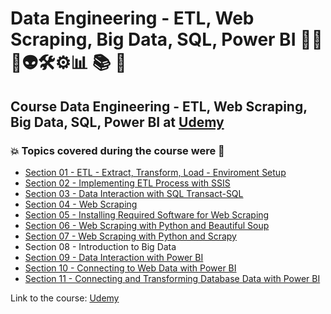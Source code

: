 # Data Engineering - ETL, Web Scraping, Big Data, SQL, Power BI 👨‍💻 🤖👽🛠️⚙️:bar_chart: :books: :game_die:
## Course Data Engineering - ETL, Web Scraping, Big Data, SQL, Power BI at [Udemy](https://www.udemy.com/course/data-engineering-etl-web-scraping-big-datasqlpower-bi/)
### :boom: Topics covered during the course were :rocket:
- [Section 01 - ETL - Extract, Transform, Load - Enviroment Setup](https://github.com/romulovieira777/Data_Engineering_ETL_Web_Scraping_Big_Data_SQL_Power_BI/tree/main/Section_01_ETL_Extract_Transform_Load_Enviroment_Setup)
- [Section 02 - Implementing ETL Process with SSIS](https://github.com/romulovieira777/Data_Engineering_ETL_Web_Scraping_Big_Data_SQL_Power_BI/tree/main/Section_02_Implementing_ETL_Process_with_SSIS)
- [Section 03 - Data Interaction with SQL Transact-SQL](https://github.com/romulovieira777/Data_Engineering_ETL_Web_Scraping_Big_Data_SQL_Power_BI/tree/main/Section_03_Data_Interaction_with_SQL_Transact-SQL)
- [Section 04 - Web Scraping](https://github.com/romulovieira777/Data_Engineering_ETL_Web_Scraping_Big_Data_SQL_Power_BI/tree/main/Section_04_Web_Scraping)
- [Section 05 - Installing Required Software for Web Scraping](https://github.com/romulovieira777/Data_Engineering_ETL_Web_Scraping_Big_Data_SQL_Power_BI/tree/main/Section_05_Installing_Required_Software_for_Web_Scraping)
- [Section 06 - Web Scraping with Python and Beautiful Soup](https://github.com/romulovieira777/Data_Engineering_ETL_Web_Scraping_Big_Data_SQL_Power_BI/tree/main/Section_06_Web_Scraping_with_Python_and_Beautiful_Soup)
- [Section 07 - Web Scraping with Python and Scrapy](https://github.com/romulovieira777/Data_Engineering_ETL_Web_Scraping_Big_Data_SQL_Power_BI/tree/main/Section_07_Web_Scraping_with_Python_and_Scrapy)
- Section 08 - Introduction to Big Data
- [Section 09 - Data Interaction with Power BI](https://github.com/romulovieira777/Data_Engineering_ETL_Web_Scraping_Big_Data_SQL_Power_BI/tree/main/Section_09_Data_Interaction_with_Power_BI)
- [Section 10 - Connecting to Web Data with Power BI](https://github.com/romulovieira777/Data_Engineering_ETL_Web_Scraping_Big_Data_SQL_Power_BI/tree/main/Section_10_Connecting_to_Web_Data_with_Power_BI)
- [Section 11 - Connecting and Transforming Database Data with Power BI](https://github.com/romulovieira777/Data_Engineering_ETL_Web_Scraping_Big_Data_SQL_Power_BI/tree/main/Section_11_Connecting_and_Transforming_Database_Data_with_Power_BI)


Link to the course: [Udemy](https://www.udemy.com/course/data-engineering-etl-web-scraping-big-datasqlpower-bi/)
